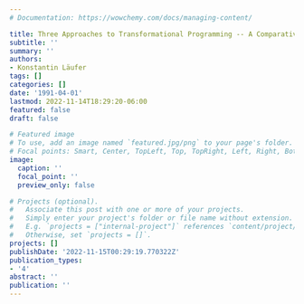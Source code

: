 ```yaml
---
# Documentation: https://wowchemy.com/docs/managing-content/

title: Three Approaches to Transformational Programming -- A Comparative Survey
subtitle: ''
summary: ''
authors:
- Konstantin Läufer
tags: []
categories: []
date: '1991-04-01'
lastmod: 2022-11-14T18:29:20-06:00
featured: false
draft: false

# Featured image
# To use, add an image named `featured.jpg/png` to your page's folder.
# Focal points: Smart, Center, TopLeft, Top, TopRight, Left, Right, BottomLeft, Bottom, BottomRight.
image:
  caption: ''
  focal_point: ''
  preview_only: false

# Projects (optional).
#   Associate this post with one or more of your projects.
#   Simply enter your project's folder or file name without extension.
#   E.g. `projects = ["internal-project"]` references `content/project/deep-learning/index.md`.
#   Otherwise, set `projects = []`.
projects: []
publishDate: '2022-11-15T00:29:19.770322Z'
publication_types:
- '4'
abstract: ''
publication: ''
---
```

